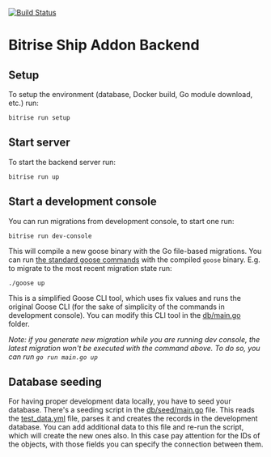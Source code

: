 [![Build Status](https://app.bitrise.io/app/dd3a27f65d8c8a5e/status.svg?token=LZLNTOHgYJwYl3TBfvmGsg&branch=master)](https://app.bitrise.io/app/dd3a27f65d8c8a5e)

# Bitrise Ship Addon Backend

## Setup

To setup the environment (database, Docker build, Go module download, etc.) run:

```
bitrise run setup
```

## Start server

To start the backend server run:

```
bitrise run up
```

## Start a development console

You can run migrations from development console, to start one run:

```
bitrise run dev-console
```

This will compile a new goose binary with the Go file-based migrations. You can run [the standard goose commands](https://github.com/pressly/goose) with the compiled `goose` binary. E.g. to migrate to the most recent migration state run:

```
./goose up
```

This is a simplified Goose CLI tool, which uses fix values and runs the original Goose CLI (for the sake of simplicity of the commands in development console). You can modify this CLI tool in the [db/main.go](https://github.com/bitrise-io/addons-ship-backend/tree/master/db/main.go) folder.

_Note: if you generate new migration while you are running dev console, the latest migration won't be executed with the command above. To do so, you can run `go run main.go up`_

## Database seeding

For having proper development data locally, you have to seed your database. There's a seeding script in the [db/seed/main.go](https://github.com/bitrise-io/addons-ship-backend/tree/master/db/seed/main.go) file. This reads the [test_data.yml](https://github.com/bitrise-io/addons-ship-backend/tree/master/db/seed/test_data.yml) file, parses it and creates the records in the development database. You can add additional data to this file and re-run the script, which will create the new ones also. In this case pay attention for the IDs of the objects, with those fields you can specify the connection between them.
